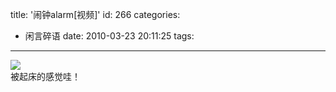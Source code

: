 title: '闹钟alarm[视频]'
id: 266
categories:
  - 闲言碎语
date: 2010-03-23 20:11:25
tags:
---

[![](http://m2.img.libdd.com/farm3/174/CA8AA0A8C4DD2BF56EC8AE21C1E10FAE_200_80.PNG)</img>](http://www.tudou.com/player/outside/beta_player.swf?iid=33585538)
</br>被起床的感觉哇！